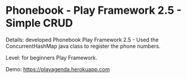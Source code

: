 # Phonebook - Play Framework 2.5 - Simple CRUD
Details: developed Phonebook Play Framework 2.5 - Used the ConcurrentHashMap java class to register the phone numbers.

Level: for beginners Play Framework.

Demo: https://playagenda.herokuapp.com

